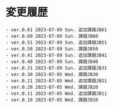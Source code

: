 # 変更履歴

	- ver.0.61 2023-07-09 Sun. 追加課題JB61
	- ver.0.60 2023-07-09 Sun. 課題JB60
	- ver.0.51 2023-07-09 Sun. 追加課題JB51
	- ver.0.50 2023-07-09 Sun. 課題JB50
	- ver.0.41 2023-07-09 Sun. 追加課題JB41
	- ver.0.40 2023-07-09 Sun. 課題JB40
	- ver.0.31 2023-07-09 Sun. 追加課題JB31
	- ver.0.30 2023-07-05 Wed. 課題JB30
	- ver.0.21 2023-07-05 Wed. 追加課題JB21
	- ver.0.20 2023-07-05 Wed. 課題JB20
	- ver.0.11 2023-07-05 Wed. 追加課題JB11
	- ver.0.10 2023-07-05 Wed. 課題JB10